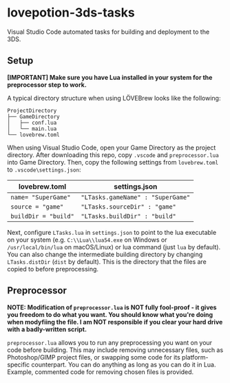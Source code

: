 # lovepotion-3ds-tasks
Visual Studio Code automated tasks for building and deployment to the 3DS.

## Setup
**[IMPORTANT] Make sure you have Lua installed in your system for the preprocessor step to work.**

A typical directory structure when using LÖVEBrew looks like the following:
```
ProjectDirectory
├── GameDirectory
│   ├── conf.lua
│   └── main.lua
└── lovebrew.toml
```
When using Visual Studio Code, open your Game Directory as the project directory. 
After downloading this repo, copy `.vscode` and `preprocessor.lua` into Game Directory.
Then, copy the following settings from `lovebrew.toml` to `.vscode\settings.json`:

| lovebrew.toml | settings.json |
|--|--|
| `name= "SuperGame"` | `"LTasks.gameName" : "SuperGame"` |
| `source = "game"` | `"LTasks.sourceDir" : "game"` |
| `buildDir = "build"` | `"LTasks.buildDir" : "build"` |

Next, configure `LTasks.lua` in `settings.json` to point to the lua executable on your system (e.g. `C:\\Lua\\lua54.exe` on Windows or `/usr/local/bin/lua` on macOS/Linux) or lua command (just `lua` by default).
You can also change the intermediate building directory by changing `LTasks.distDir` (`dist` by default). This is the directory that the files are copied to before preprocessing.

## Preprocessor
**NOTE: Modification of `preprocessor.lua` is NOT fully fool-proof - it gives you freedom to do what you want. You should know what you're doing when modyfiing the file. I am NOT responsible if you clear your hard drive with a badly-written script.**

`preprocessor.lua` allows you to run any preprocessing you want on your code before building. This may include removing unnecessary files, such as Photoshop/GIMP project files, or swapping some code for its platform-specific counterpart. You can do anything as long as you can do it in Lua. Example, commented code for removing chosen files is provided.
